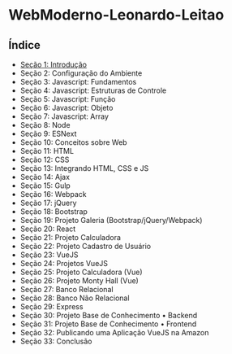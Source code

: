 # WebModerno-Leonardo-Leitao

## Índice

* [Seção 1: Introdução](secao_1_introducao.md)
* Seção 2: Configuração do Ambiente
* Seção 3: Javascript: Fundamentos
* Seção 4: Javascript: Estruturas de Controle
* Seção 5: Javascript: Função
* Seção 6: Javascript: Objeto
* Seção 7: Javascript: Array
* Seção 8: Node
* Seção 9: ESNext
* Seção 10: Conceitos sobre Web
* Seção 11: HTML
* Seção 12: CSS
* Seção 13: Integrando HTML, CSS e JS
* Seção 14: Ajax
* Seção 15: Gulp
* Seção 16: Webpack
* Seção 17: jQuery
* Seção 18: Bootstrap
* Seção 19: Projeto Galeria (Bootstrap/jQuery/Webpack)
* Seção 20: React
* Seção 21: Projeto Calculadora
* Seção 22: Projeto Cadastro de Usuário
* Seção 23: VueJS
* Seção 24: Projetos VueJS
* Seção 25: Projeto Calculadora (Vue)
* Seção 26: Projeto Monty Hall (Vue)
* Seção 27: Banco Relacional
* Seção 28: Banco Não Relacional
* Seção 29: Express
* Seção 30: Projeto Base de Conhecimento • Backend
* Seção 31: Projeto Base de Conhecimento • Frontend
* Seção 32: Publicando uma Aplicação VueJS na Amazon
* Seção 33: Conclusão

